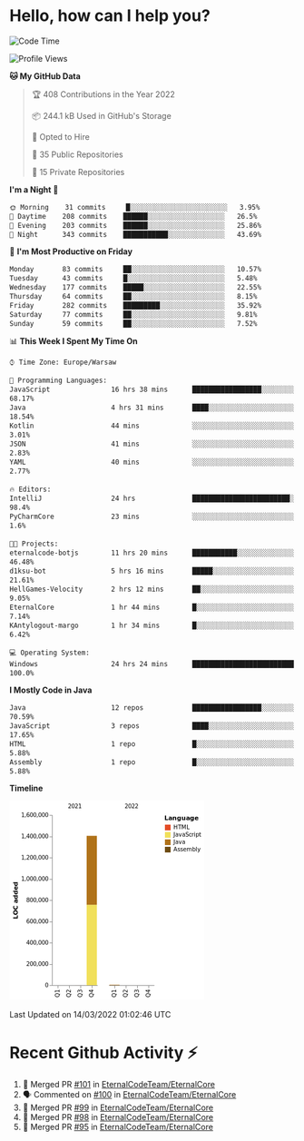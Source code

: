 <h1>Hello, how can I help you? <img src="https://raw.githubusercontent.com/bastianleicht/bastianleicht/master/assets/wave.gif" width="30px" alt=""></h1>

<!--START_SECTION:waka-->
![Code Time](http://img.shields.io/badge/Code%20Time-87%20hrs%2054%20mins-blue)

![Profile Views](http://img.shields.io/badge/Profile%20Views-10-blue)

**🐱 My GitHub Data** 

> 🏆 408 Contributions in the Year 2022
 > 
> 📦 244.1 kB Used in GitHub's Storage 
 > 
> 💼 Opted to Hire
 > 
> 📜 35 Public Repositories 
 > 
> 🔑 15 Private Repositories  
 > 
**I'm a Night 🦉** 

```text
🌞 Morning    31 commits     █░░░░░░░░░░░░░░░░░░░░░░░░   3.95% 
🌆 Daytime    208 commits    ██████░░░░░░░░░░░░░░░░░░░   26.5% 
🌃 Evening    203 commits    ██████░░░░░░░░░░░░░░░░░░░   25.86% 
🌙 Night      343 commits    ███████████░░░░░░░░░░░░░░   43.69%

```
📅 **I'm Most Productive on Friday** 

```text
Monday       83 commits     ██░░░░░░░░░░░░░░░░░░░░░░░   10.57% 
Tuesday      43 commits     █░░░░░░░░░░░░░░░░░░░░░░░░   5.48% 
Wednesday    177 commits    █████░░░░░░░░░░░░░░░░░░░░   22.55% 
Thursday     64 commits     ██░░░░░░░░░░░░░░░░░░░░░░░   8.15% 
Friday       282 commits    █████████░░░░░░░░░░░░░░░░   35.92% 
Saturday     77 commits     ██░░░░░░░░░░░░░░░░░░░░░░░   9.81% 
Sunday       59 commits     ██░░░░░░░░░░░░░░░░░░░░░░░   7.52%

```


📊 **This Week I Spent My Time On** 

```text
⌚︎ Time Zone: Europe/Warsaw

💬 Programming Languages: 
JavaScript               16 hrs 38 mins      █████████████████░░░░░░░░   68.17% 
Java                     4 hrs 31 mins       ████░░░░░░░░░░░░░░░░░░░░░   18.54% 
Kotlin                   44 mins             ░░░░░░░░░░░░░░░░░░░░░░░░░   3.01% 
JSON                     41 mins             ░░░░░░░░░░░░░░░░░░░░░░░░░   2.83% 
YAML                     40 mins             ░░░░░░░░░░░░░░░░░░░░░░░░░   2.77%

🔥 Editors: 
IntelliJ                 24 hrs              ████████████████████████░   98.4% 
PyCharmCore              23 mins             ░░░░░░░░░░░░░░░░░░░░░░░░░   1.6%

🐱‍💻 Projects: 
eternalcode-botjs        11 hrs 20 mins      ███████████░░░░░░░░░░░░░░   46.48% 
d1ksu-bot                5 hrs 16 mins       █████░░░░░░░░░░░░░░░░░░░░   21.61% 
HellGames-Velocity       2 hrs 12 mins       ██░░░░░░░░░░░░░░░░░░░░░░░   9.05% 
EternalCore              1 hr 44 mins        █░░░░░░░░░░░░░░░░░░░░░░░░   7.14% 
KAntylogout-margo        1 hr 34 mins        █░░░░░░░░░░░░░░░░░░░░░░░░   6.42%

💻 Operating System: 
Windows                  24 hrs 24 mins      █████████████████████████   100.0%

```

**I Mostly Code in Java** 

```text
Java                     12 repos            █████████████████░░░░░░░░   70.59% 
JavaScript               3 repos             ████░░░░░░░░░░░░░░░░░░░░░   17.65% 
HTML                     1 repo              █░░░░░░░░░░░░░░░░░░░░░░░░   5.88% 
Assembly                 1 repo              █░░░░░░░░░░░░░░░░░░░░░░░░   5.88%

```


**Timeline**

![Chart not found](https://raw.githubusercontent.com/vLuckyyy/vLuckyyy/main/charts/bar_graph.png) 


 Last Updated on 14/03/2022 01:02:46 UTC
<!--END_SECTION:waka-->

# Recent Github Activity ⚡
<!--START_SECTION:activity-->
1. 🎉 Merged PR [#101](https://github.com/EternalCodeTeam/EternalCore/pull/101) in [EternalCodeTeam/EternalCore](https://github.com/EternalCodeTeam/EternalCore)
2. 🗣 Commented on [#100](https://github.com/EternalCodeTeam/EternalCore/issues/100) in [EternalCodeTeam/EternalCore](https://github.com/EternalCodeTeam/EternalCore)
3. 🎉 Merged PR [#99](https://github.com/EternalCodeTeam/EternalCore/pull/99) in [EternalCodeTeam/EternalCore](https://github.com/EternalCodeTeam/EternalCore)
4. 🎉 Merged PR [#98](https://github.com/EternalCodeTeam/EternalCore/pull/98) in [EternalCodeTeam/EternalCore](https://github.com/EternalCodeTeam/EternalCore)
5. 🎉 Merged PR [#95](https://github.com/EternalCodeTeam/EternalCore/pull/95) in [EternalCodeTeam/EternalCore](https://github.com/EternalCodeTeam/EternalCore)
<!--END_SECTION:activity-->

